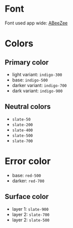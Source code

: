 # Font

Font used app wide: [ABeeZee](https://www.fontsquirrel.com/fonts/abeezee)

# Colors

## Primary color

- light variant: <code className='text-indigo-300'>indigo-300</code>
- base: <code className='test'>indigo-500</code>
- darker variant: <code className='text-indigo-700'>indigo-700</code>
- dark variant: <code className='text-indigo-900'>indigo-900</code>

## Neutral colors

- <code className='text-slate-50'>slate-50</code>
- <code className='text-slate-200'>slate-200</code>
- <code className='text-slate-400'>slate-400</code>
- <code className='bg-slate-500'>slate-500</code>
- <code className='text-slate-700'>slate-700</code>

# Error color

- base: <code className='text-red-500'>red-500</code>
- darker: <code className='text-red-700'>red-700</code>

## Surface color

- layer 1: <code className='bg-slate-900'>slate-900</code>
- layer 2: <code className='bg-slate-700'>slate-700</code>
- layer 2: <code className='bg-slate-500'>slate-500</code>
